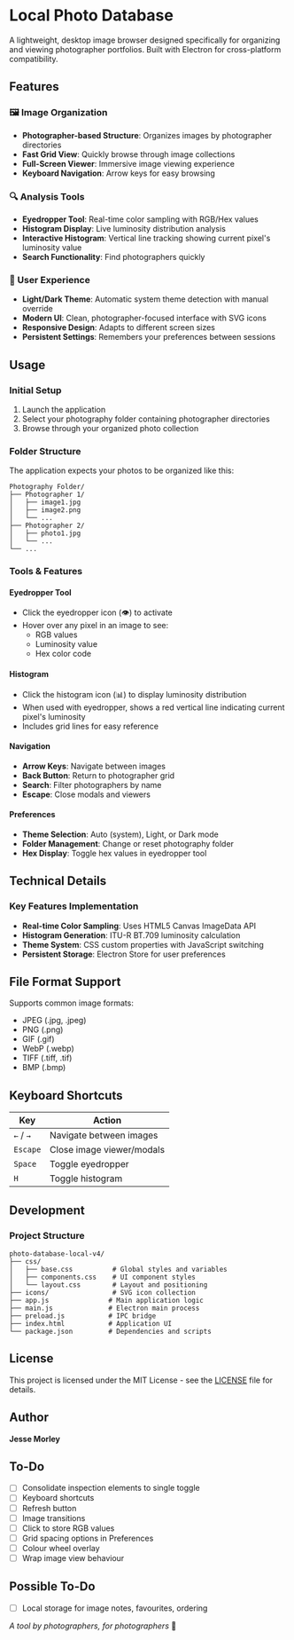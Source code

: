 # Local Photo Database

A lightweight, desktop image browser designed specifically for organizing and viewing photographer portfolios. Built with Electron for cross-platform compatibility.

## Features

### 🖼️ Image Organization
- **Photographer-based Structure**: Organizes images by photographer directories
- **Fast Grid View**: Quickly browse through image collections
- **Full-Screen Viewer**: Immersive image viewing experience
- **Keyboard Navigation**: Arrow keys for easy browsing

### 🔍 Analysis Tools
- **Eyedropper Tool**: Real-time color sampling with RGB/Hex values
- **Histogram Display**: Live luminosity distribution analysis
- **Interactive Histogram**: Vertical line tracking showing current pixel's luminosity value
- **Search Functionality**: Find photographers quickly

### 🎨 User Experience
- **Light/Dark Theme**: Automatic system theme detection with manual override
- **Modern UI**: Clean, photographer-focused interface with SVG icons
- **Responsive Design**: Adapts to different screen sizes
- **Persistent Settings**: Remembers your preferences between sessions

## Usage

### Initial Setup
1. Launch the application
2. Select your photography folder containing photographer directories
3. Browse through your organized photo collection

### Folder Structure
The application expects your photos to be organized like this:
```
Photography Folder/
├── Photographer 1/
│   ├── image1.jpg
│   ├── image2.png
│   └── ...
├── Photographer 2/
│   ├── photo1.jpg
│   └── ...
└── ...
```

### Tools & Features

#### Eyedropper Tool
- Click the eyedropper icon (👁️) to activate
- Hover over any pixel in an image to see:
  - RGB values
  - Luminosity value
  - Hex color code

#### Histogram
- Click the histogram icon (📊) to display luminosity distribution
- When used with eyedropper, shows a red vertical line indicating current pixel's luminosity
- Includes grid lines for easy reference

#### Navigation
- **Arrow Keys**: Navigate between images
- **Back Button**: Return to photographer grid
- **Search**: Filter photographers by name
- **Escape**: Close modals and viewers

#### Preferences
- **Theme Selection**: Auto (system), Light, or Dark mode
- **Folder Management**: Change or reset photography folder
- **Hex Display**: Toggle hex values in eyedropper tool

## Technical Details

### Key Features Implementation
- **Real-time Color Sampling**: Uses HTML5 Canvas ImageData API
- **Histogram Generation**: ITU-R BT.709 luminosity calculation
- **Theme System**: CSS custom properties with JavaScript switching
- **Persistent Storage**: Electron Store for user preferences

## File Format Support

Supports common image formats:
- JPEG (.jpg, .jpeg)
- PNG (.png)
- GIF (.gif)
- WebP (.webp)
- TIFF (.tiff, .tif)
- BMP (.bmp)

## Keyboard Shortcuts

| Key | Action |
|-----|--------|
| `←` / `→` | Navigate between images |
| `Escape` | Close image viewer/modals |
| `Space` | Toggle eyedropper |
| `H` | Toggle histogram |


## Development

### Project Structure
```
photo-database-local-v4/
├── css/
│   ├── base.css          # Global styles and variables
│   ├── components.css    # UI component styles
│   └── layout.css        # Layout and positioning
├── icons/                # SVG icon collection
├── app.js               # Main application logic
├── main.js              # Electron main process
├── preload.js           # IPC bridge
├── index.html           # Application UI
└── package.json         # Dependencies and scripts
```

## License

This project is licensed under the MIT License - see the [LICENSE](LICENSE) file for details.

## Author

**Jesse Morley**

## To-Do

- [ ] Consolidate inspection elements to single toggle
- [ ] Keyboard shortcuts
- [ ] Refresh button
- [ ] Image transitions
- [ ] Click to store RGB values
- [ ] Grid spacing options in Preferences
- [ ] Colour wheel overlay
- [ ] Wrap image view behaviour

## Possible To-Do

- [ ] Local storage for image notes, favourites, ordering

*A tool by photographers, for photographers* 🤝